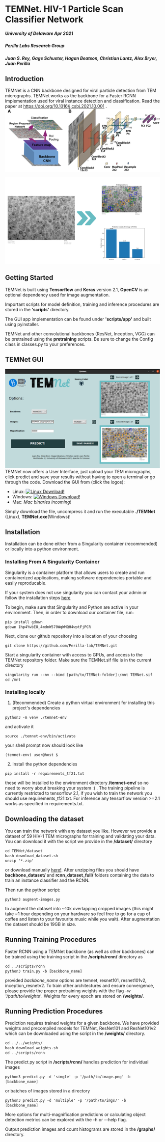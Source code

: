 # TEMNet. HIV-1 Particle Scan Classifier Network

##### University of Delaware Apr 2021

##### Perilla Labs Research Group

##### Juan S. Rey, Gage Schuster, Hagan Beatson, Christian Lantz, Alex Bryer, Juan Perilla

## Introduction

TEMNet is a CNN backbone designed for viral particle detection from TEM micrographs. TEMNet works as the backbone for a Faster RCNN implementation used for viral instance detection and classification. Read the paper at https://doi.org/10.1016/j.csbj.2021.10.001 .
![Faster RCNN and TEMNet architectures](/graphs/RCNN_TEMNet.png)

![TEMNet procedure](/graphs/TEMNet_procedure.png)

## Getting Started

TEMNet is built using **Tensorflow** and **Keras** version 2.1, **OpenCV** is an optional dependency used for image augmentation.

Important scripts for model definition, training and inference procedures are stored in the **'scripts'** directory.

The GUI app implementation can be found under **'scripts/app'** and built using pyinstaller.

TEMNet and other convolutional backbones (ResNet, Inception, VGG) can be pretrained using the **pretraining** scripts. Be sure to change the Config class in classes.py to your preferences.

## TEMNet GUI

![TEMNet GUI](/graphs/TEMNet_GUI.png)
TEMNet now offers a User Interface, just upload your TEM micrographs, click predict and save your results without having to open a terminal or go through the code.
Download the GUI from (click the logos):

- Linux: [<img src="https://linuxfoundation.org/wp-content/uploads/linux.svg" alt="Linux Download!" width="100"/>](https://drive.google.com/uc?export=download&confirm=SlTA&id=1mCACQs_RszHeo21-IGCn_sD7CXNGSvGb)
- Windows: [<img src="https://upload.wikimedia.org/wikipedia/commons/0/05/Windows_10_Logo.svg" alt="Windows Download!" width="100"/>](https://drive.google.com/uc?export=download&confirm=QAVe&id=16K15fO53NTx76OBWWQBHvHHri0qWfmN2)
- Mac: _Mac binaries incoming!_

Simply download the file, uncompress it and run the executable **./TEMNet** (Linux), **TEMNet.exe**(Windows)!

## Installation

Installation can be done either from a Singularity container (recommended) or locally into a python environment.

### Installing From A Singularity Container

Singularity is a container platform that allows users to create and run containerized applications, making software dependencies portable and easily reproducable.

If your system does not use singularity you can contact your admin or follow the installation steps [here](https://docs.sylabs.io/guides/3.10/admin-guide/installation.html#installation-on-linux)

To begin, make sure that Singularity and Python are active in your environment.
Then, in order to download our container file, run:

```
pip install gdown
gdown 1hp4YwbEO_4mdnW570WqWMQH4wptFjPCR
```

Next, clone our github repository into a location of your choosing

```
git clone https://github.com/Perilla-lab/TEMNet.git
```

Start a singularity container with access to GPUs, and access to the TEMNet repository folder.
Make sure the TEMNet.sif file is in the current directory

```
singularity run --nv --bind [path/to/TEMNet-folder]:/mnt TEMNet.sif
cd /mnt
```

### Installing locally

1. (Recommended) Create a python virtual environment for installing this project's dependencies

```
python3 -m venv ./temnet-env
```

and activate it

```
source ./temnet-env/bin/activate
```

your shell prompt now should look like

```
(temnet-env) user@host $
```

2. Install the python dependencies

```
pip install -r requirements_tf21.txt
```

these will be installed to the environment directory **/temnet-env/** so no need to worry about breaking your system :) .
The training pipeline is currently restricted to tensorflow 2.1, if you wish to train the network you should use requirements_tf21.txt. For inference any tensorflow version >=2.1 works as specified in requirements.txt.

## Downloading the dataset

You can train the network with any dataset you like. However we provide a dataset of 59 HIV-1 TEM micrographs for training and validating your data. You can download it with the script we provide in the **/dataset/** directory

```
cd TEMNet/dataset
bash download_dataset.sh
unzip '*.zip'
```

or download manually [here!](https://drive.google.com/drive/folders/1lklUSswSsQAaZCZfJPfc5qT6fNGCJ4xj?usp=sharing). After unzipping files you should have **backbone_dataset/** and **rcnn_dataset_full/** folders containing the data to train an instance classifier and the RCNN.

Then run the python script:

```
python3 augment-images.py
```

to augment the dataset into ~10k overlapping cropped images (this might take ~1 hour depending on your hardware so feel free to go for a cup of coffee and listen to your favourite music while you wait). After augmentation the dataset should be 19GB in size.

## Running Training Procedures

Faster RCNN using a TEMNet backbone (as well as other backbones) can be trained using the training script in the **/scripts/rcnn/** directory as

```
cd ../scripts/rcnn
python3 train.py -b [backbone_name]
```
provided _backbone_name_ options are temnet, resnet101, resnet101v2, inception_resnetv2. To train other architectures and ensure convergence, please provide the proper pretraining weights with the flag _-w '/path/to/weights'_. Weights for every epoch are stored on **/weights/**.

## Running Prediction Procedures

Prediction requires trained weights for a given backbone. We have provided weights and precompiled models for TEMNet, ResNet101 and ResNet101v2 which can be downloaded using the script in the **/weights/** directory.

```
cd ../../weights/
bash download_weights.sh
cd ../scripts/rcnn
```

The predict.py script in **/scripts/rcnn/** handles prediction for individual images

```
python3 predict.py -d 'single' -p '/path/to/image.png' -b [backbone_name]
```

or batches of images stored in a directory

```
python3 predict.py -d 'multiple' -p '/path/to/imgs/' -b [backbone_name]
```

More options for multi-magnification predictions or calculating object detection metrics can be explored with the -h or --help flag.

Output prediction images and count histograms are stored in the **/graphs/** directory.
